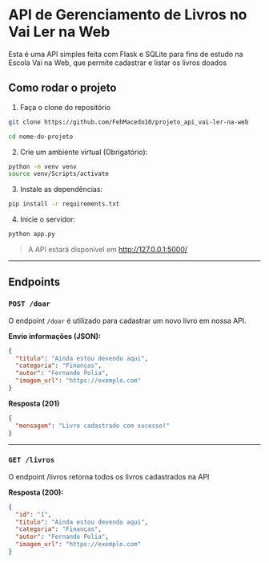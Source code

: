 # API de Gerenciamento de Livros no Vai Ler na Web

Esta é uma API simples feita com Flask e SQLite para fins de estudo na Escola Vai na Web, que permite cadastrar e listar os livros doados

## Como rodar o projeto

1. Faça o clone do repositório

```bash
git clone https://github.com/FehMacedo10/projeto_api_vai-ler-na-web

cd nome-do-projeto
```

2. Crie um ambiente virtual (Obrigatório):

```bash
python -m venv venv
source venv/Scripts/activate
```

3. Instale as dependências:

```bash
pip install -r requirements.txt
```

4. Inicie o servidor:

```bash
python app.py
```

> A API estará disponível em http://127.0.0.1:5000/

---

## Endpoints

### `POST /doar`

O endpoint `/doar` é utilizado para cadastrar um novo livro em nossa API.

**Envio informações (JSON):**

```json
{
  "titulo": "Ainda estou devendo aqui",
  "categoria": "Finanças",
  "autor": "Fernando Polia",
  "imagem_url": "https://exemplo.com"
}
```

**Resposta (201)**

```json
{
  "mensagem": "Livro cadastrado com sucesso!"
}
```

---

### `GET /livros`

O endpoint /livros retorna todos os livros cadastrados na API

**Resposta (200):**

```json
{
  "id": "1",
  "titulo": "Ainda estou devendo aqui",
  "categoria": "Finanças",
  "autor": "Fernando Polia",
  "imagem_url": "https://exemplo.com"
}
```
